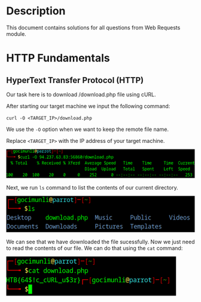 # Description

This document contains solutions for all questions from Web Requests module.

# HTTP Fundamentals
## HyperText Transfer Protocol (HTTP)

Our task here is to download /download.php file using cURL.

After starting our target machine we input the following command:

`curl -O <TARGET_IP>/download.php`

We use the `-O` option when we want to keep the remote file name.

Replace `<TARGET_IP>` with the IP address of your target machine.

![image](screenshots/output.png)

Next, we run `ls` command to list the contents of our current directory.

![image](screenshots/list.png)

We can see that we have downloaded the file sucessfully.
Now we just need to read the contents of our file. We can do that using the `cat` command: 

![image](screenshots/flag.png)

